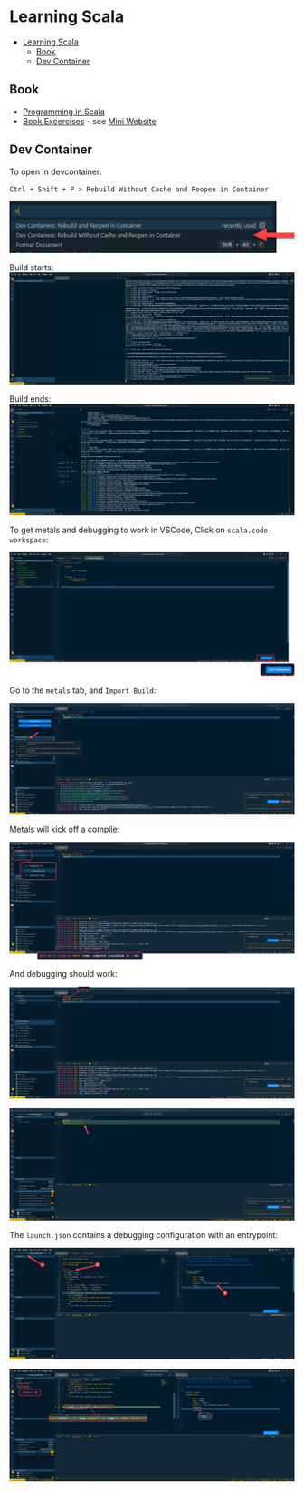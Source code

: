 # Learning Scala

<!-- TOC -->

- [Learning Scala](#learning-scala)
  - [Book](#book)
  - [Dev Container](#dev-container)

<!-- /TOC -->

## Book

- [Programming in Scala](https://people.cs.ksu.edu/~schmidt/705a/Scala/Programming-in-Scala.pdf)
- [Book Excercises](https://booksites.artima.com/programming_in_scala) - see [Mini Website](/programming-in-scala-exercises/index.html)

## Dev Container

To open in devcontainer:

```text
Ctrl + Shift + P > Rebuild Without Cache and Reopen in Container
```

![Devcontainer Rebuild](docs/images/devcontainer-rebuild.png)

Build starts:
![Devcontainer Build Start](docs/images/devcontainer-build-start.png)

Build ends:
![Devcontainer Build End](docs/images/devcontainer-build-end.png)

To get metals and debugging to work in VSCode, Click on `scala.code-workspace`:

![Devcontainer Workspace](docs/images/devcontainer-workspace.png)

Go to the `metals` tab, and `Import Build`:

![Devcontainer Workspace](docs/images/metals-import-build.png)

Metals will kick off a compile:

![Devcontainer Workspace](docs/images/metals-compile-build.png)

And debugging should work:

![Devcontainer Workspace](docs/images/metals-debug-button.png)

![Devcontainer Workspace](docs/images/metals-debug-hit.png)

The `launch.json` contains a debugging configuration with an entrypoint:

![Devcontainer Debug Launcher](docs/images/devcontainer-launch.png)

![Devcontainer Debug Launcher](docs/images/devcontainer-launch-args.png)